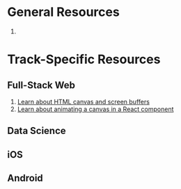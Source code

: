 # General Resources
1.

# Track-Specific Resources


## Full-Stack Web
1. [Learn about HTML canvas and screen buffers](resources/canvas-buffers)
2. [Learn about animating a canvas in a React component](resources/canvas)


## Data Science



## iOS



## Android
